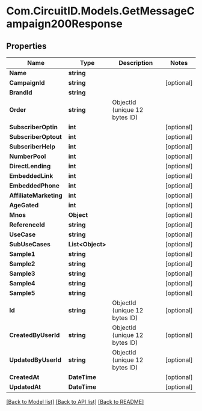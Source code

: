 
# Com.CircuitID.Models.GetMessageCampaign200Response

## Properties

Name | Type | Description | Notes
------------ | ------------- | ------------- | -------------
**Name** | **string** |  | 
**CampaignId** | **string** |  | [optional] 
**BrandId** | **string** |  | 
**Order** | **string** | ObjectId (unique 12 bytes ID) | 
**SubscriberOptin** | **int** |  | [optional] 
**SubscriberOptout** | **int** |  | [optional] 
**SubscriberHelp** | **int** |  | [optional] 
**NumberPool** | **int** |  | [optional] 
**DirectLending** | **int** |  | [optional] 
**EmbeddedLink** | **int** |  | [optional] 
**EmbeddedPhone** | **int** |  | [optional] 
**AffiliateMarketing** | **int** |  | [optional] 
**AgeGated** | **int** |  | [optional] 
**Mnos** | **Object** |  | [optional] 
**ReferenceId** | **string** |  | [optional] 
**UseCase** | **string** |  | [optional] 
**SubUseCases** | **List&lt;Object&gt;** |  | [optional] 
**Sample1** | **string** |  | [optional] 
**Sample2** | **string** |  | [optional] 
**Sample3** | **string** |  | [optional] 
**Sample4** | **string** |  | [optional] 
**Sample5** | **string** |  | [optional] 
**Id** | **string** | ObjectId (unique 12 bytes ID) | [optional] 
**CreatedByUserId** | **string** | ObjectId (unique 12 bytes ID) | [optional] 
**UpdatedByUserId** | **string** | ObjectId (unique 12 bytes ID) | [optional] 
**CreatedAt** | **DateTime** |  | [optional] 
**UpdatedAt** | **DateTime** |  | [optional] 

[[Back to Model list]](../README.md#documentation-for-models)
[[Back to API list]](../README.md#documentation-for-api-endpoints)
[[Back to README]](../README.md)

